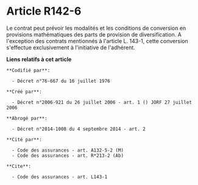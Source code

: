 # Article R142-6

Le contrat peut prévoir les modalités et les conditions de conversion en provisions mathématiques des parts de provision de
diversification. A l'exception des contrats mentionnés à l'article L. 143-1, cette conversion s'effectue exclusivement à
l'initiative de l'adhérent.

**Liens relatifs à cet article**

	**Codifié par**:

	  - Décret n°76-667 du 16 juillet 1976

	**Créé par**:

	  - Décret n°2006-921 du 26 juillet 2006 - art. 1 () JORF 27 juillet 2006

	**Abrogé par**:

	  - Décret n°2014-1008 du 4 septembre 2014 - art. 2

	**Cité par**:

	  - Code des assurances - art. A132-5-2 (M)
	  - Code des assurances - art. R*213-2 (Ab)

	**Cite**:

	  - Code des assurances - art. L143-1
